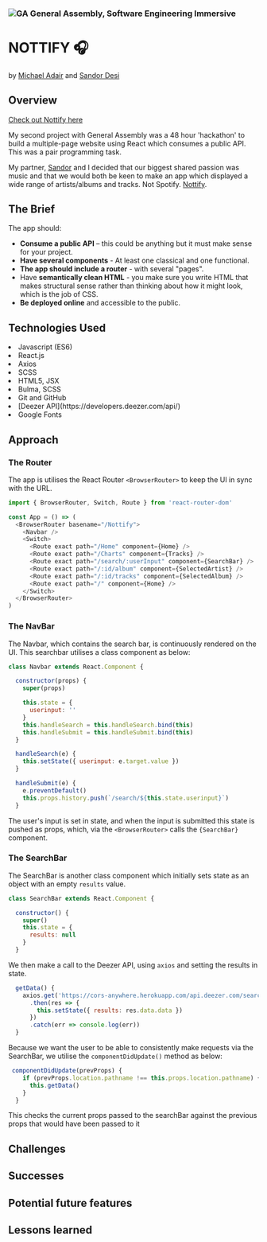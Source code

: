 
### ![GA](https://cloud.githubusercontent.com/assets/40461/8183776/469f976e-1432-11e5-8199-6ac91363302b.png) General Assembly, Software Engineering Immersive

# NOTTIFY 🎧
by  [Michael Adair](https://github.com/mjadair) and [Sandor Desi](https://github.com/dsandor87)


## Overview
[Check out Nottify here](https://mjadair.github.io/Nottify/)

My second project with General Assembly was a 48 hour 'hackathon' to build a multiple-page website using React which consumes a public API. This was a pair programming task.

My partner, [Sandor](https://github.com/dsandor87) and I decided that our biggest shared passion was music and that we would both be keen to make an app which displayed a wide range of artists/albums and tracks. Not Spotify. [Nottify]((https://mjadair.github.io/Nottify/)). 

## The Brief
The app should:

* **Consume a public API** – this could be anything but it must make sense for your project.
* **Have several components** - At least one classical and one functional.
* **The app should include a router** - with several "pages".
* Have **semantically clean HTML** - you make sure you write HTML that makes structural sense rather than thinking about how it might look, which is the job of CSS.
* **Be deployed online** and accessible to the public.

## Technologies Used


<li>Javascript (ES6)</li>
<li>React.js</li>
<li>Axios</li>
<li>SCSS</li>
<li>HTML5, JSX</li>
<li>Bulma, SCSS</li>
<li>Git and GitHub</li>
<li> [Deezer API](https://developers.deezer.com/api/)  </li>
<li>Google Fonts</li>


## Approach

### The Router

The app is utilises the React Router `<BrowserRouter>` to keep the UI in sync with the URL. 

```js
import { BrowserRouter, Switch, Route } from 'react-router-dom'

const App = () => (
  <BrowserRouter basename="/Nottify">
    <Navbar />
    <Switch>
      <Route exact path="/Home" component={Home} />
      <Route exact path="/Charts" component={Tracks} />
      <Route exact path="/search/:userInput" component={SearchBar} />
      <Route exact path="/:id/album" component={SelectedArtist} />
      <Route exact path="/:id/tracks" component={SelectedAlbum} />
      <Route exact path="/" component={Home} />
    </Switch>
  </BrowserRouter>
)
```

### The NavBar

The Navbar, which contains the search bar, is continuously rendered on the UI. This searchbar utilises a class component as below:

```js
class Navbar extends React.Component {

  constructor(props) {
    super(props)

    this.state = {
      userinput: ''
    }
    this.handleSearch = this.handleSearch.bind(this)
    this.handleSubmit = this.handleSubmit.bind(this)
  }

  handleSearch(e) {
    this.setState({ userinput: e.target.value })
  }

  handleSubmit(e) {
    e.preventDefault()
    this.props.history.push(`/search/${this.state.userinput}`)
  }
```
The user's input is set in state, and when the input is submitted this state is pushed as props, which, via the `<BrowserRouter>` calls the `{SearchBar}` component. 


### The SearchBar

The SearchBar is another class component which initially sets state as an object with an empty `results` value. 


```js
class SearchBar extends React.Component {

  constructor() {
    super()
    this.state = {
      results: null
    }
  }
```

We then make a call to the Deezer API, using `axios` and setting the results in state. 

```js
  getData() {
    axios.get('https://cors-anywhere.herokuapp.com/api.deezer.com/search/artist/?q=' + this.props.match.params.userInput + '&index=0&limit=50&output=json')
      .then(res => {
        this.setState({ results: res.data.data })
      })
      .catch(err => console.log(err))
  }
```

Because we want the user to be able to consistently make requests via the SearchBar, we utilise the `componentDidUpdate()` method as below:

```js
 componentDidUpdate(prevProps) {
    if (prevProps.location.pathname !== this.props.location.pathname) {
      this.getData()
    }
  }
```

This checks the current props passed to the searchBar against the previous props that would have been passed to it 



## Challenges


## Successes


## Potential future features


## Lessons learned


















